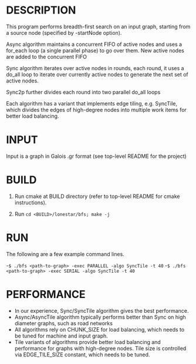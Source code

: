 DESCRIPTION 
===========

This program performs breadth-first search on an input graph, starting from a
source node (specified by -startNode option). 

Async algorithm maintains a concurrent FIFO of active nodes and uses a
for_each loop (a single parallel phase) to go over them. New active nodes are
added to the concurrent FIFO

Sync algorithm iterates over active nodes in rounds, each round, it uses a
do_all loop to iterate over currently active nodes to generate the next set of
active nodes. 

Sync2p further divides each round into two parallel do_all loops

Each algorithm has a variant that implements edge tiling, e.g. SyncTile, which
divides the edges of high-degree nodes into multiple work items for better
load balancing. 


INPUT
===========

Input is a graph in Galois .gr format (see top-level README for the project)

BUILD
===========

1. Run cmake at BUILD directory (refer to top-level README for cmake instructions).

2. Run `cd <BUILD>/lonestar/bfs; make -j`


RUN
===========

The following are a few example command lines.

-`$ ./bfs <path-to-graph> -exec PARALLEL -algo SyncTile -t 40`
-`$ ./bfs <path-to-graph> -exec SERIAL -algo SyncTile -t 40`



PERFORMANCE  
===========
- In our experience, Sync/SyncTile algorithm gives the best performance.
- Async/AsyncTile algorithm typically performs better than Sync on high diameter
  graphs, such as road networks
- All algorithms rely on CHUNK_SIZE for load balancing, which needs to be
  tuned for machine and input graph. 
- Tile variants of algorithms provide better load balancing and performance
  for graphs with high-degree nodes. Tile size is controlled via
    EDGE_TILE_SIZE constant, which needs to be tuned. 
